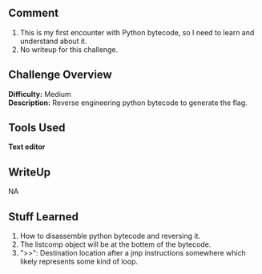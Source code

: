 ## Comment
1. This is my first encounter with Python bytecode, so I need to learn and understand about it.  
2. No writeup for this challenge.

## Challenge Overview
**Difficulty:** Medium  
**Description:** Reverse engineering python bytecode to generate the flag.

## Tools Used
**Text editor**  
## WriteUp
NA
## Stuff Learned
1. How to disassemble python bytecode and reversing it.
2. The listcomp object will be at the bottem of the bytecode.
3. ">>": Destination location after a jmp instructions somewhere which likely represents some kind of loop.
